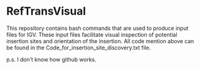 # RefTransVisual
This repository contains bash commands that are used to produce input files for IGV.
These input files facilitate visual inspection of potential insertion sites and orientation of the insertion.
All code mention above can be found in the Code_for_insertion_site_discovery.txt file.

p.s. I don't know how github works.
